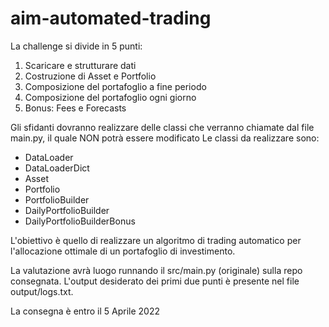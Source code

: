 # aim-automated-trading

La challenge si divide in 5 punti:
1. Scaricare e strutturare dati
2. Costruzione di Asset e Portfolio
3. Composizione del portafoglio a fine periodo
4. Composizione del portafoglio ogni giorno
5. Bonus: Fees e Forecasts

Gli sfidanti dovranno realizzare delle classi che verranno chiamate dal file main.py, il quale NON potrà essere modificato
Le classi da realizzare sono:
- DataLoader
- DataLoaderDict
- Asset
- Portfolio
- PortfolioBuilder
- DailyPortfolioBuilder
- DailyPortfolioBuilderBonus

L'obiettivo è quello di realizzare un algoritmo di trading automatico per l'allocazione ottimale di un portafoglio di investimento. 

La valutazione avrà luogo runnando il src/main.py (originale) sulla repo consegnata. L'output desiderato dei primi due punti è presente nel file output/logs.txt.

La consegna è entro il 5 Aprile 2022
